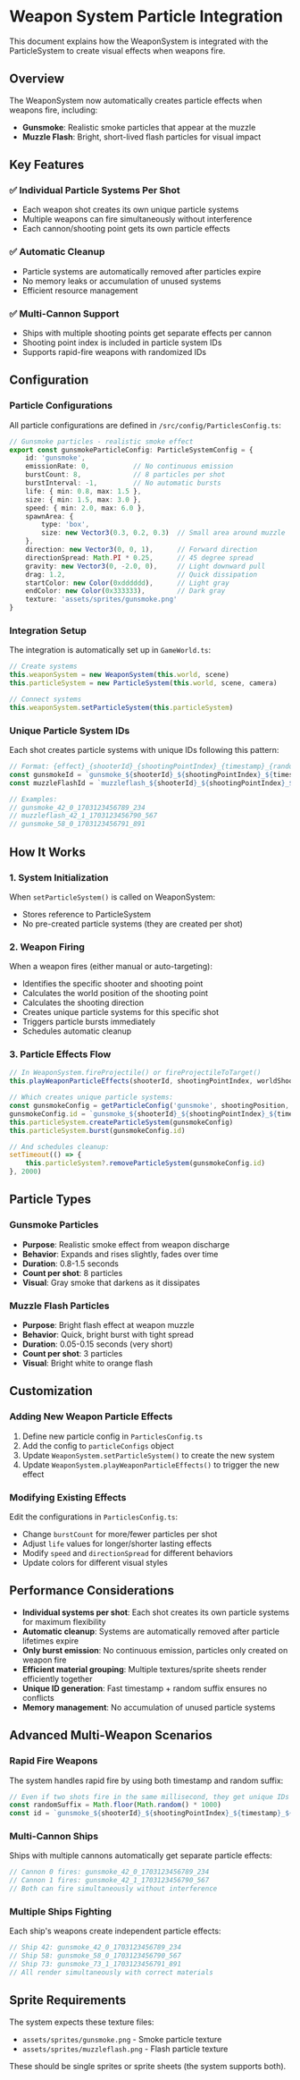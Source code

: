 # Weapon System Particle Integration

This document explains how the WeaponSystem is integrated with the ParticleSystem to create visual effects when weapons fire.

## Overview

The WeaponSystem now automatically creates particle effects when weapons fire, including:
- **Gunsmoke**: Realistic smoke particles that appear at the muzzle
- **Muzzle Flash**: Bright, short-lived flash particles for visual impact

## Key Features

### ✅ **Individual Particle Systems Per Shot**
- Each weapon shot creates its own unique particle systems
- Multiple weapons can fire simultaneously without interference
- Each cannon/shooting point gets its own particle effects

### ✅ **Automatic Cleanup**
- Particle systems are automatically removed after particles expire
- No memory leaks or accumulation of unused systems
- Efficient resource management

### ✅ **Multi-Cannon Support**
- Ships with multiple shooting points get separate effects per cannon
- Shooting point index is included in particle system IDs
- Supports rapid-fire weapons with randomized IDs

## Configuration

### Particle Configurations
All particle configurations are defined in `/src/config/ParticlesConfig.ts`:

```typescript
// Gunsmoke particles - realistic smoke effect
export const gunsmokeParticleConfig: ParticleSystemConfig = {
    id: 'gunsmoke',
    emissionRate: 0,           // No continuous emission
    burstCount: 8,             // 8 particles per shot
    burstInterval: -1,         // No automatic bursts
    life: { min: 0.8, max: 1.5 },
    size: { min: 1.5, max: 3.0 },
    speed: { min: 2.0, max: 6.0 },
    spawnArea: {
        type: 'box',
        size: new Vector3(0.3, 0.2, 0.3)  // Small area around muzzle
    },
    direction: new Vector3(0, 0, 1),      // Forward direction
    directionSpread: Math.PI * 0.25,      // 45 degree spread
    gravity: new Vector3(0, -2.0, 0),     // Light downward pull
    drag: 1.2,                            // Quick dissipation
    startColor: new Color(0xdddddd),      // Light gray
    endColor: new Color(0x333333),        // Dark gray
    texture: 'assets/sprites/gunsmoke.png'
}
```

### Integration Setup
The integration is automatically set up in `GameWorld.ts`:

```typescript
// Create systems
this.weaponSystem = new WeaponSystem(this.world, scene)
this.particleSystem = new ParticleSystem(this.world, scene, camera)

// Connect systems
this.weaponSystem.setParticleSystem(this.particleSystem)
```

### Unique Particle System IDs
Each shot creates particle systems with unique IDs following this pattern:
```typescript
// Format: {effect}_{shooterId}_{shootingPointIndex}_{timestamp}_{randomSuffix}
const gunsmokeId = `gunsmoke_${shooterId}_${shootingPointIndex}_${timestamp}_${randomSuffix}`
const muzzleFlashId = `muzzleflash_${shooterId}_${shootingPointIndex}_${timestamp}_${randomSuffix}`

// Examples:
// gunsmoke_42_0_1703123456789_234
// muzzleflash_42_1_1703123456790_567
// gunsmoke_58_0_1703123456791_891
```

## How It Works

### 1. System Initialization
When `setParticleSystem()` is called on WeaponSystem:
- Stores reference to ParticleSystem
- No pre-created particle systems (they are created per shot)

### 2. Weapon Firing
When a weapon fires (either manual or auto-targeting):
- Identifies the specific shooter and shooting point
- Calculates the world position of the shooting point
- Calculates the shooting direction
- Creates unique particle systems for this specific shot
- Triggers particle bursts immediately
- Schedules automatic cleanup

### 3. Particle Effects Flow
```typescript
// In WeaponSystem.fireProjectile() or fireProjectileToTarget()
this.playWeaponParticleEffects(shooterId, shootingPointIndex, worldShootingPos, { x: forwardX, z: forwardZ })

// Which creates unique particle systems:
const gunsmokeConfig = getParticleConfig('gunsmoke', shootingPosition, shootingDirection)
gunsmokeConfig.id = `gunsmoke_${shooterId}_${shootingPointIndex}_${timestamp}_${randomSuffix}`
this.particleSystem.createParticleSystem(gunsmokeConfig)
this.particleSystem.burst(gunsmokeConfig.id)

// And schedules cleanup:
setTimeout(() => {
    this.particleSystem?.removeParticleSystem(gunsmokeConfig.id)
}, 2000)
```

## Particle Types

### Gunsmoke Particles
- **Purpose**: Realistic smoke effect from weapon discharge
- **Behavior**: Expands and rises slightly, fades over time
- **Duration**: 0.8-1.5 seconds
- **Count per shot**: 8 particles
- **Visual**: Gray smoke that darkens as it dissipates

### Muzzle Flash Particles  
- **Purpose**: Bright flash effect at weapon muzzle
- **Behavior**: Quick, bright burst with tight spread
- **Duration**: 0.05-0.15 seconds (very short)
- **Count per shot**: 3 particles
- **Visual**: Bright white to orange flash

## Customization

### Adding New Weapon Particle Effects
1. Define new particle config in `ParticlesConfig.ts`
2. Add the config to `particleConfigs` object
3. Update `WeaponSystem.setParticleSystem()` to create the new system
4. Update `WeaponSystem.playWeaponParticleEffects()` to trigger the new effect

### Modifying Existing Effects
Edit the configurations in `ParticlesConfig.ts`:
- Change `burstCount` for more/fewer particles per shot
- Adjust `life` values for longer/shorter lasting effects
- Modify `speed` and `directionSpread` for different behaviors
- Update colors for different visual styles

## Performance Considerations

- **Individual systems per shot**: Each shot creates its own particle systems for maximum flexibility
- **Automatic cleanup**: Systems are automatically removed after particle lifetimes expire
- **Only burst emission**: No continuous emission, particles only created on weapon fire
- **Efficient material grouping**: Multiple textures/sprite sheets render efficiently together
- **Unique ID generation**: Fast timestamp + random suffix ensures no conflicts
- **Memory management**: No accumulation of unused particle systems

## Advanced Multi-Weapon Scenarios

### Rapid Fire Weapons
The system handles rapid fire by using both timestamp and random suffix:
```typescript
// Even if two shots fire in the same millisecond, they get unique IDs
const randomSuffix = Math.floor(Math.random() * 1000)
const id = `gunsmoke_${shooterId}_${shootingPointIndex}_${timestamp}_${randomSuffix}`
```

### Multi-Cannon Ships
Ships with multiple cannons automatically get separate particle effects:
```typescript
// Cannon 0 fires: gunsmoke_42_0_1703123456789_234
// Cannon 1 fires: gunsmoke_42_1_1703123456790_567
// Both can fire simultaneously without interference
```

### Multiple Ships Fighting
Each ship's weapons create independent particle effects:
```typescript
// Ship 42: gunsmoke_42_0_1703123456789_234
// Ship 58: gunsmoke_58_0_1703123456790_567  
// Ship 73: gunsmoke_73_1_1703123456791_891
// All render simultaneously with correct materials
```

## Sprite Requirements

The system expects these texture files:
- `assets/sprites/gunsmoke.png` - Smoke particle texture
- `assets/sprites/muzzleflash.png` - Flash particle texture

These should be single sprites or sprite sheets (the system supports both).